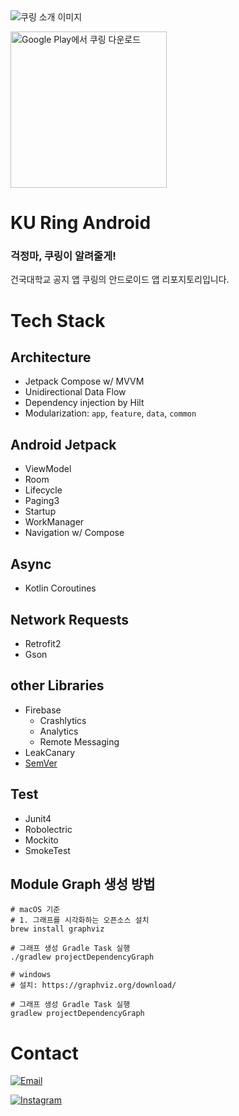 <img src="https://github.com/KU-Stacks/KU-Ring-Android/blob/main/preview/concat.png" alt="쿠링 소개 이미지"/>

<a href='https://play.google.com/store/apps/details?id=com.ku_stacks.ku_ring'><img alt='Google Play에서 쿠링 다운로드' width=250 src='https://play.google.com/intl/ko/badges/static/images/badges/ko_badge_web_generic.png'/></a>

# KU Ring Android

### 걱정마, 쿠링이 알려줄게!

건국대학교 공지 앱 쿠링의 안드로이드 앱 리포지토리입니다.

# Tech Stack

## Architecture
- Jetpack Compose w/ MVVM
- Unidirectional Data Flow
- Dependency injection by Hilt
- Modularization: `app`, `feature`, `data`, `common`

## Android Jetpack
- ViewModel
- Room
- Lifecycle
- Paging3
- Startup
- WorkManager
- Navigation w/ Compose

## Async
- Kotlin Coroutines

## Network Requests
- Retrofit2
- Gson

## other Libraries
- Firebase
  - Crashlytics
  - Analytics
  - Remote Messaging
- LeakCanary
- [SemVer](https://github.com/semver/semver)

## Test
- Junit4
- Robolectric
- Mockito
- SmokeTest

## Module Graph 생성 방법

```shell
# macOS 기준
# 1. 그래프를 시각화하는 오픈소스 설치
brew install graphviz

# 그래프 생성 Gradle Task 실행
./gradlew projectDependencyGraph

# windows
# 설치: https://graphviz.org/download/

# 그래프 생성 Gradle Task 실행
gradlew projectDependencyGraph
```

# Contact

[![Email](https://img.shields.io/badge/kuring.korea@gmail.com-168de2?style=for-the-badge&logo=gmail&logoColor=white)](mailto:kuring.korea@gmail.com)

[![Instagram](https://img.shields.io/badge/@kuring.konkuk-e4405f?style=for-the-badge&logo=instagram&logoColor=white)](https://bit.ly/3JyMWMi)
